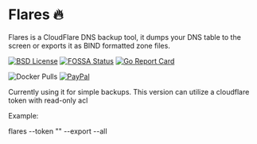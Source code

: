 # Flares 🔥

Flares is a CloudFlare DNS backup tool, it dumps your DNS table to the screen or exports it as BIND formatted zone 
files.

[![BSD License](https://img.shields.io/badge/license-BSD-blue.svg?style=flat)](LICENSE) 
[![FOSSA Status](https://app.fossa.io/api/projects/git%2Bgithub.com%2Flfaoro%2Fflares.svg?type=shield)](https://app.fossa.io/projects/git%2Bgithub.com%2Flfaoro%2Fflares?ref=badge_shield)
[![Go Report Card](https://goreportcard.com/badge/github.com/lfaoro/flares)](https://goreportcard.com/report/github.com/lfaoro/flares)

![Docker Pulls](https://img.shields.io/docker/pulls/lfaoro/flares.svg?logo=docker&style=popout-square)
[![PayPal](https://img.shields.io/badge/paypal-contribute-blue.svg?style=popout-square&logo=paypal)](https://www.paypal.com/pools/c/8fm4OKBYMa)

Currently using it for simple backups. This version can utilize a cloudflare token with read-only acl


Example:


flares --token "<readonly cloudflare token>" --export --all

